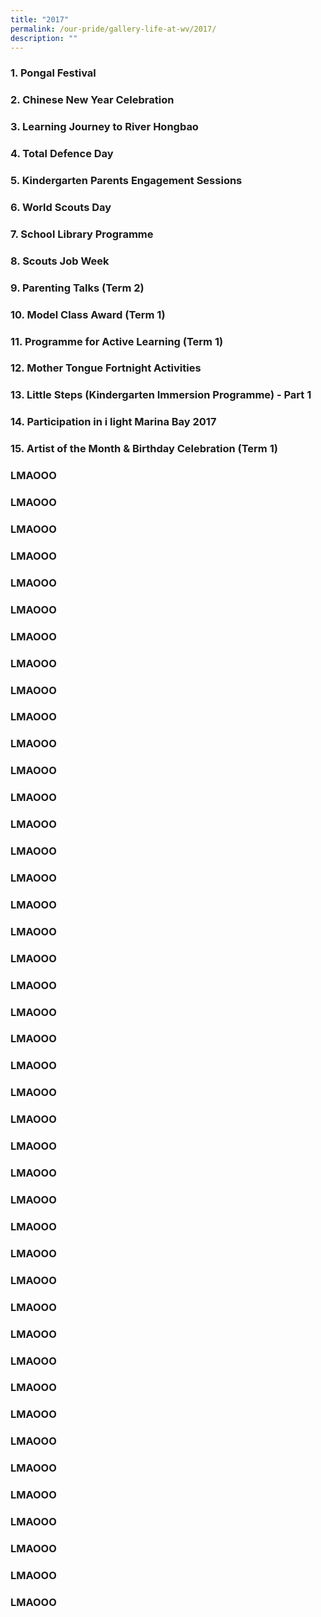 ```yaml
---
title: "2017"
permalink: /our-pride/gallery-life-at-wv/2017/
description: ""
---
```

### 1. Pongal Festival

### 2. Chinese New Year Celebration

### 3. Learning Journey to River Hongbao

### 4. Total Defence Day

### 5. Kindergarten Parents Engagement Sessions

### 6. World Scouts Day

### 7. School Library Programme

### 8. Scouts Job Week

### 9. Parenting Talks (Term 2)

### 10. Model Class Award (Term 1)

### 11. Programme for Active Learning (Term 1)

### 12. Mother Tongue Fortnight Activities

### 13. Little Steps (Kindergarten Immersion Programme) - Part 1

### 14. Participation in i light Marina Bay 2017

### 15. Artist of the Month & Birthday Celebration (Term 1)

### LMAOOO

### LMAOOO

### LMAOOO

### LMAOOO

### LMAOOO

### LMAOOO

### LMAOOO

### LMAOOO

### LMAOOO

### LMAOOO

### LMAOOO

### LMAOOO

### LMAOOO

### LMAOOO

### LMAOOO

### LMAOOO

### LMAOOO

### LMAOOO

### LMAOOO

### LMAOOO

### LMAOOO

### LMAOOO

### LMAOOO

### LMAOOO

### LMAOOO

### LMAOOO

### LMAOOO

### LMAOOO

### LMAOOO

### LMAOOO

### LMAOOO

### LMAOOO

### LMAOOO

### LMAOOO

### LMAOOO

### LMAOOO

### LMAOOO

### LMAOOO

### LMAOOO

### LMAOOO

### LMAOOO

### LMAOOO

### LMAOOO